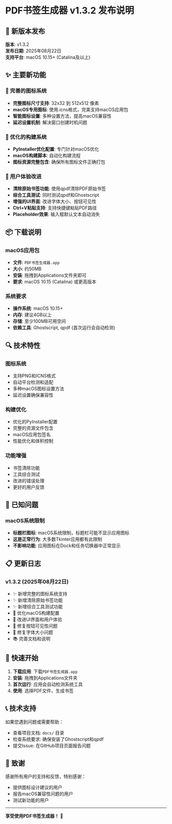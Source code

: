 # PDF书签生成器 v1.3.2 发布说明

## 🎉 新版本发布

**版本**: v1.3.2  
**发布日期**: 2025年08月22日  
**支持平台**: macOS 10.15+ (Catalina及以上)

## ✨ 主要新功能

### 🎨 完善的图标系统
- **完整图标尺寸支持**: 32x32 到 512x512 像素
- **macOS专用图标**: 使用.icns格式，完美支持macOS应用包
- **智能图标设置**: 多种设置方法，提高macOS兼容性
- **延迟设置机制**: 解决窗口创建时机问题

### 🔧 优化的构建系统
- **PyInstaller优化配置**: 专门针对macOS优化
- **macOS构建脚本**: 自动化构建流程
- **图标资源完整包含**: 确保所有图标文件正确打包

### 🚀 用户体验改进
- **清除原始书签功能**: 使用qpdf清除PDF原始书签
- **综合工具测试**: 同时测试qpdf和Ghostscript
- **增强的UI界面**: 改进字体大小、按钮可见性
- **Ctrl+V粘贴支持**: 支持快捷键粘贴PDF路径
- **Placeholder效果**: 输入框默认文本自动消失

## 📦 下载说明

### macOS应用包
- **文件**: `PDF书签生成器.app`
- **大小**: 约50MB
- **安装**: 拖拽到Applications文件夹即可
- **要求**: macOS 10.15 (Catalina) 或更高版本

### 系统要求
- **操作系统**: macOS 10.15+
- **内存**: 建议4GB以上
- **存储**: 至少100MB可用空间
- **依赖工具**: Ghostscript, qpdf (首次运行会自动检测)

## 🔍 技术特性

### 图标系统
- 支持PNG和ICNS格式
- 自动平台检测和适配
- 多种macOS图标设置方法
- 延迟设置确保兼容性

### 构建优化
- 优化的PyInstaller配置
- 完整的资源文件包含
- macOS应用包签名
- 性能优化和体积控制

### 功能增强
- 书签清除功能
- 工具综合测试
- 改进的错误处理
- 更好的用户反馈

## 🐛 已知问题

### macOS系统限制
- **标题栏图标**: macOS系统限制，标题栏可能不显示应用图标
- **这是正常行为**: 大多数Tkinter应用都有此限制
- **不影响功能**: 应用图标在Dock和任务切换器中正常显示

## 📋 更新日志

### v1.3.2 (2025年08月22日)
- ✨ 新增完整的图标系统支持
- ✨ 新增清除原始书签功能
- ✨ 新增综合工具测试功能
- 🔧 优化macOS构建配置
- 🔧 改进UI界面和用户体验
- 🐛 修复按钮可见性问题
- 🐛 修复字体大小问题
- 📚 完善文档和说明

## 🚀 快速开始

1. **下载应用**: 下载`PDF书签生成器.app`
2. **安装**: 拖拽到Applications文件夹
3. **首次运行**: 应用会自动检测系统工具
4. **使用**: 选择PDF文件，生成书签

## 📞 技术支持

如果您遇到问题或需要帮助：
- 查看项目文档: `docs/` 目录
- 检查系统要求: 确保安装了Ghostscript和qpdf
- 提交Issue: 在GitHub项目页面报告问题

## 🙏 致谢

感谢所有用户的支持和反馈，特别感谢：
- 提供图标设计建议的用户
- 报告macOS兼容性问题的用户
- 测试新功能的用户

---

**享受使用PDF书签生成器！** 🎉
